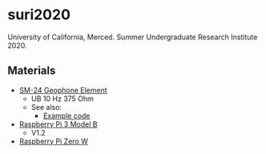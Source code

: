 # suri2020
University of California, Merced. Summer Undergraduate Research Institute 2020. 

## Materials
* [SM-24 Geophone Element](https://cdn.sparkfun.com/datasheets/Sensors/Accelerometers/SM-24%20Brochure.pdf)
	* UB 10 Hz 375 Ohm
	* See also:
		* [Example code](https://github.com/olewolf/geophone)
* [Raspberry Pi 3 Model B](https://www.raspberrypi.org/products/raspberry-pi-3-model-b/) 
	* V1.2
* [Raspberry Pi Zero W](https://www.raspberrypi.org/blog/raspberry-pi-zero-w-joins-family/)
